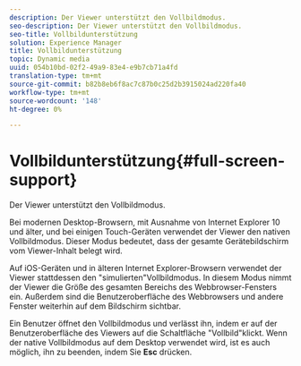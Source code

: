```yaml
---
description: Der Viewer unterstützt den Vollbildmodus.
seo-description: Der Viewer unterstützt den Vollbildmodus.
seo-title: Vollbildunterstützung
solution: Experience Manager
title: Vollbildunterstützung
topic: Dynamic media
uuid: 054b10bd-02f2-49a9-83e4-e9b7cb71a4fd
translation-type: tm+mt
source-git-commit: b82b8eb6f8ac7c87b0c25d2b3915024ad220fa40
workflow-type: tm+mt
source-wordcount: '148'
ht-degree: 0%

---
```



# Vollbildunterstützung{#full-screen-support}

Der Viewer unterstützt den Vollbildmodus.

Bei modernen Desktop-Browsern, mit Ausnahme von Internet Explorer 10 und älter, und bei einigen Touch-Geräten verwendet der Viewer den nativen Vollbildmodus. Dieser Modus bedeutet, dass der gesamte Gerätebildschirm vom Viewer-Inhalt belegt wird.

Auf iOS-Geräten und in älteren Internet Explorer-Browsern verwendet der Viewer stattdessen den &quot;simulierten&quot;Vollbildmodus. In diesem Modus nimmt der Viewer die Größe des gesamten Bereichs des Webbrowser-Fensters ein. Außerdem sind die Benutzeroberfläche des Webbrowsers und andere Fenster weiterhin auf dem Bildschirm sichtbar.

Ein Benutzer öffnet den Vollbildmodus und verlässt ihn, indem er auf der Benutzeroberfläche des Viewers auf die Schaltfläche &quot;Vollbild&quot;klickt. Wenn der native Vollbildmodus auf dem Desktop verwendet wird, ist es auch möglich, ihn zu beenden, indem Sie **Esc** drücken.
